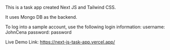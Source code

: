 This is a task app created Next JS and Tailwind CSS. 

It uses Mongo DB as the backend. 

To log into a sample account, use the following login information:
username: JohnCena
password: password

Live Demo Link: https://next-js-task-app.vercel.app/